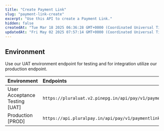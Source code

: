 ```yaml
---
title: "Create Payment Link"
slug: "payment-link-create"
excerpt: "Use this API to create a Payment Link."
hidden: false
createdAt: "Tue Mar 18 2025 06:36:28 GMT+0000 (Coordinated Universal Time)"
updatedAt: "Fri May 02 2025 07:57:14 GMT+0000 (Coordinated Universal Time)"
---
```

## Environment

Use our UAT environment endpoint for testing and for integration utilize our production endpoint.

| Environment                   | Endpoints                                               |
| :---------------------------- | :------------------------------------------------------ |
| User Acceptance Testing [UAT] | `https://pluraluat.v2.pinepg.in/api/pay/v1/paymentlink` |
| Production [PROD]             | `https://api.pluralpay.in/api/pay/v1/paymentlink`       |
